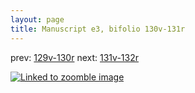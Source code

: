 ```yaml
---
layout: page
title: Manuscript e3, bifolio 130v-131r
---
```


prev: [129v-130r](../129v-130r/) next: [131v-132r](../131v-132r/)



[![Linked to zoomble image](http://www.homermultitext.org/iipsrv?IIIF=/project/homer/pyramidal/deepzoom/hmt/e3bifolio/v1/E3_130v_131r.tif/full/2000,/0/default.jpg)](http://www.homermultitext.org/ict2/?urn=urn:cite2:hmt:e3bifolio.v1:E3_130v_131r)

